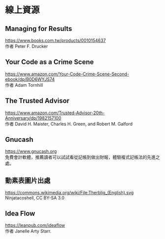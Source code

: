 # 線上資源

## Managing for Results
https://www.books.com.tw/products/0010154637  
作者 Peter F. Drucker

## Your Code as a Crime Scene
https://www.amazon.com/Your-Code-Crime-Scene-Second-ebook/dp/B0D6WYJS74  
作者 Adam Tornhill

## The Trusted Advisor
https://www.amazon.com/Trusted-Advisor-20th-Anniversary/dp/1982157100  
作者 David H. Maister, Charles H. Green, and Robert M. Galford 

## Gnucash
https://www.gnucash.org  
免費會計軟體，推薦讀者可以試試看從記帳到做出財報，體驗複式記帳法的先進之處。

## 動素表圖片出處
https://commons.wikimedia.org/wiki/File:Therblig_(English).svg  
Ninjatacoshell, CC BY-SA 3.0

## Idea Flow
https://leanpub.com/ideaflow  
作者 Janelle Arty Starr. 
